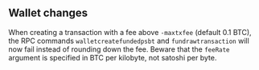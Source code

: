 Wallet changes
--------------
When creating a transaction with a fee above `-maxtxfee` (default 0.1 BTC),
the RPC commands `walletcreatefundedpsbt` and  `fundrawtransaction` will now fail
instead of rounding down the fee. Beware that the `feeRate` argument is specified
in BTC per kilobyte, not satoshi per byte.